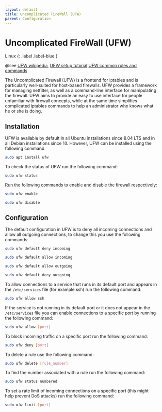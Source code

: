 ```yaml
---
layout: default
title: Uncomplicated FireWall (UFW)
parent: Configuration
---
```


# Uncomplicated FireWall (UFW)

Linux
{: .label .label-blue }

@see [UFW wikipedia](https://en.wikipedia.org/wiki/Uncomplicated_Firewall), [UFW setup tutorial](https://www.digitalocean.com/community/tutorials/how-to-set-up-a-firewall-with-ufw-on-ubuntu-20-04) [UFW common rules and commands](https://www.digitalocean.com/community/tutorials/ufw-essentials-common-firewall-rules-and-commands)

The Uncomplicated Firewall (UFW) is a frontend for iptables and is particularly well-suited for host-based firewalls. UFW provides a framework for managing netfilter, as well as a command-line interface for manipulating the firewall. UFW aims to provide an easy to use interface for people unfamiliar with firewall concepts, while at the same time simplifies complicated iptables commands to help an administrator who knows what he or she is doing.

## Installation

UFW is available by default in all Ubuntu installations since 8.04 LTS and in all Debian installations since 10. However, UFW can be installed using the following command:

```bash
sudo apt install ufw
```

To check the status of UFW run the following command:

```bash
sudo ufw status
```

Run the following commands to enable and disable the firewall respectively:

```bash
sudo ufw enable
```

```bash
sudo ufw disable
```

## Configuration

The default configuration in UFW is to deny all incoming connections and allow all outgoing connections, to change this you use the following commands:

```bash
sudo ufw default deny incoming
```

```bash
sudo ufw default allow incoming
```

```bash
sudo ufw default allow outgoing
```

```bash
sudo ufw default deny outgoing
```

To allow connections to a service that runs in its default port and appears in the `/etc/services` file (for example ssh) run the following command:

```bash
sudo ufw allow ssh
```

If the service is not running in its default port or it does not appear in the `/etc/services` file you can enable connections to a specific port by running the following command:

```bash
sudo ufw allow [port]
```

To block incoming traffic on a specific port run the following command:

```bash
sudo ufw deny [port] 
```

To delete a rule use the following command:

```bash
sudo ufw delete [rule_number]
```

To find the number associated with a rule run the following command:

```bash
sudo ufw status numbered
```

To set a rate limit of incoming connections on a specific port (this might help prevent DoS attacks) run the following command:

```bash
sudo ufw limit [port]
```

